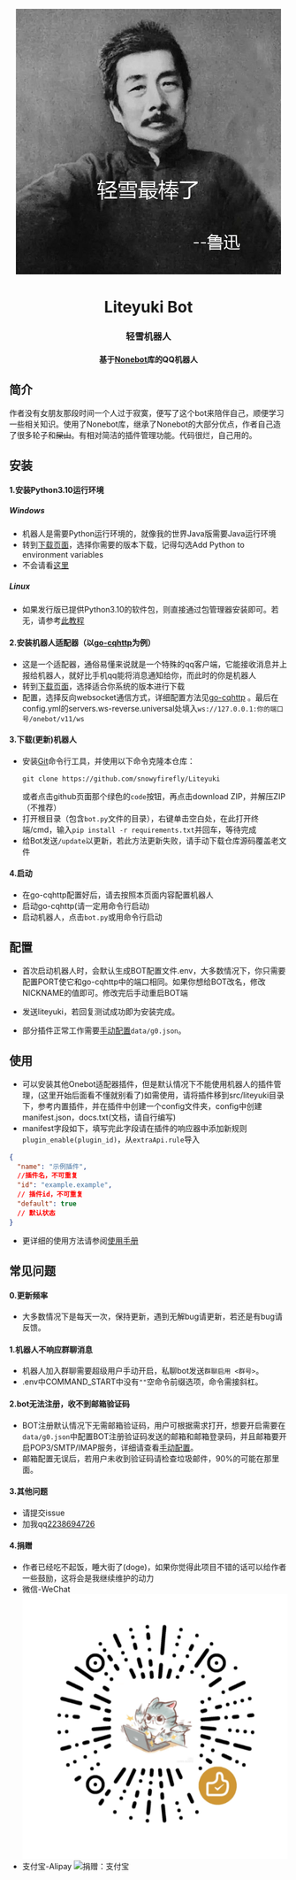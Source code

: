 <div align="center">

![图片](/docs/img/luxun.png)

# Liteyuki Bot


### 轻雪机器人

#### 基于[Nonebot](https://v2.nonebot.dev/)库的QQ机器人

</div>

## 简介

作者没有女朋友那段时间一个人过于寂寞，便写了这个bot来陪伴自己，顺便学习一些相关知识。使用了Nonebot库，继承了Nonebot的大部分优点，作者自己造了很多轮子和~~屎山~~。有相对简洁的插件管理功能。代码很烂，自己用的。

## 安装

#### 1.安装Python3.10运行环境
##### Windows
- 机器人是需要Python运行环境的，就像我的世界Java版需要Java运行环境
- 转到[下载页面](https://www.python.org/downloads/release/python-3100/)，选择你需要的版本下载，记得勾选Add Python to environment variables
- 不会请看[这里](https://zhuanlan.zhihu.com/p/344887837)
##### Linux
- 如果发行版已提供Python3.10的软件包，则直接通过包管理器安装即可。若无，请参考[此教程](https://blog.csdn.net/weixin_43935402/article/details/121416812)
#### 2.安装机器人适配器（以[go-cqhttp](https://docs.go-cqhttp.org/)为例）

- 这是一个适配器，通俗易懂来说就是一个特殊的qq客户端，它能接收消息并上报给机器人，就好比手机qq能将消息通知给你，而此时的你是机器人
- 转到[下载页面](https://github.com/Mrs4s/go-cqhttp/releases)，选择适合你系统的版本进行下载
- 配置，选择反向websocket通信方式，详细配置方法见[go-cqhttp](https://docs.go-cqhttp.org/guide/quick_start.html)
  。最后在config.yml的servers.ws-reverse.universal处填入`ws://127.0.0.1:你的端口号/onebot/v11/ws`

#### 3.下载(更新)机器人

- 安装[Git](http://git-scm.com/)命令行工具，并使用以下命令克隆本仓库：
   ```
   git clone https://github.com/snowyfirefly/Liteyuki
   ```
  或者点击github页面那个绿色的`code`按钮，再点击download ZIP，并解压ZIP（不推荐）
- 打开根目录（包含`bot.py`文件的目录），右键单击空白处，在此打开终端/cmd，输入`pip install -r requirements.txt`并回车，等待完成
- 给Bot发送`/update`以更新，若此方法更新失败，请手动下载仓库源码覆盖老文件

#### 4.启动

- 在go-cqhttp配置好后，请去按照本页面内容配置机器人
- 启动go-cqhttp(请一定用命令行启动)
- 启动机器人，点击`bot.py`或用命令行启动

## 配置

- 首次启动机器人时，会默认生成BOT配置文件.env，大多数情况下，你只需要配置PORT使它和go-cqhttp中的端口相同。如果你想给BOT改名，修改NICKNAME的值即可。修改完后手动重启BOT端

- 发送liteyuki，若回复测试成功即为安装完成。

- 部分插件正常工作需要[手动配置](/docs/config.md)`data/g0.json`。

## 使用

- 可以安装其他Onebot适配器插件，但是默认情况下不能使用机器人的插件管理，(这里开始后面看不懂就别看了)如需使用，请将插件移到src/liteyuki目录下，参考内置插件，并在插件中创建一个config文件夹，config中创建manifest.json，docs.txt(文档，请自行编写)
- manifest字段如下，填写完此字段请在插件的响应器中添加新规则`plugin_enable(plugin_id)`，从`extraApi.rule`导入

```json
{
  "name": "示例插件",
  //插件名，不可重复
  "id": "example.example",
  // 插件id，不可重复
  "default": true
  // 默认状态
}
```

- 更详细的使用方法请参阅[使用手册]()

## 常见问题

#### 0.更新频率

- 大多数情况下是每天一次，保持更新，遇到无解bug请更新，若还是有bug请反馈。

#### 1.机器人不响应群聊消息

- 机器人加入群聊需要超级用户手动开启，私聊bot发送`群聊启用 <群号>`。
- .env中COMMAND_START中没有`""`空命令前缀选项，命令需接斜杠。

#### 2.bot无法注册，收不到邮箱验证码

- BOT注册默认情况下无需邮箱验证码，用户可根据需求打开，想要开启需要在`data/g0.json`中配置BOT注册验证码发送的邮箱和邮箱登录码，并且邮箱要开启POP3/SMTP/IMAP服务，详细请查看[手动配置](https://github.com/snowyfirefly/Liteyuki/blob/master/docs/config.md)。
- 邮箱配置无误后，若用户未收到验证码请检查垃圾邮件，90%的可能在那里面。

#### 3.其他问题

- 请提交issue
- 加我qq[2238694726](http://ti.qq.com/friend/recall?uin=2238694726)


#### 4.捐赠
- 作者已经吃不起饭，睡大街了(doge)，如果你觉得此项目不错的话可以给作者一些鼓励，这将会是我继续维护的动力
- 微信-WeChat
  ![捐赠：微信](/docs/img/donate_wechat.png)
- 支付宝-Alipay
  ![捐赠：支付宝](/docs/img/donate_alipay.png)
